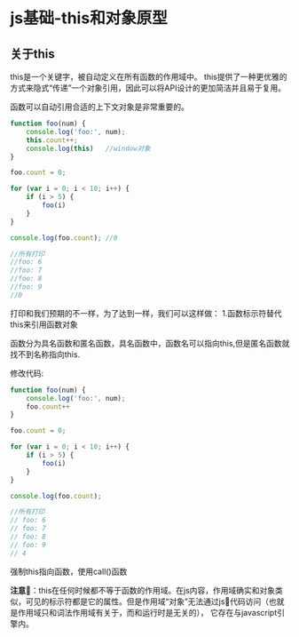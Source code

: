 # js基础-this和对象原型

## 关于this

this是一个关键字，被自动定义在所有函数的作用域中。
this提供了一种更优雅的方式来隐式“传递”一个对象引用，因此可以将API设计的更加简洁并且易于复用。

函数可以自动引用合适的上下文对象是非常重要的。

``` js
function foo(num) {
    console.log('foo:', num);
    this.count++;
    console.log(this)   //window对象
}

foo.count = 0;

for (var i = 0; i < 10; i++) {
    if (i > 5) {
        foo(i)
    }
}

console.log(foo.count); //0

//所有打印
//foo: 6
//foo: 7
//foo: 8
//foo: 9
//0
```

打印和我们预期的不一样，为了达到一样，我们可以这样做：
1.函数标示符替代this来引用函数对象

函数分为具名函数和匿名函数，具名函数中，函数名可以指向this,但是匿名函数就找不到名称指向this.

修改代码:

```js
function foo(num) {
    console.log('foo:', num);
    foo.count++
}

foo.count = 0;

for (var i = 0; i < 10; i++) {
    if (i > 5) {
        foo(i)
    }
}

console.log(foo.count);

//所有打印
// foo: 6
// foo: 7
// foo: 8
// foo: 9
// 4
```

强制this指向函数，使用call()函数

**注意**：this在任何时候都不等于函数的作用域。在js内容，作用域确实和对象类似，可见的标示符都是它的属性。但是作用域“对象”无法通过js代码访问（也就是作用域只和词法作用域有关于，而和运行时是无关的）， 它存在与javascript引擎内。